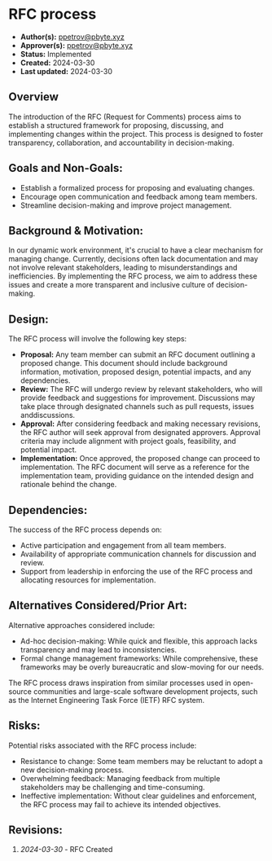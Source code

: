 # RFC process

- **Author(s):** <ppetrov@pbyte.xyz>
- **Approver(s):** <ppetrov@pbyte.xyz>
- **Status:** Implemented
- **Created:** 2024-03-30
- **Last updated:** 2024-03-30

## Overview

The introduction of the RFC (Request for Comments) process aims to establish a
structured framework for proposing, discussing, and implementing changes within 
the project. This process is designed to foster transparency, 
collaboration, and accountability in decision-making.

## Goals and Non-Goals:

- Establish a formalized process for proposing and evaluating changes.
- Encourage open communication and feedback among team members.
- Streamline decision-making and improve project management.

## Background & Motivation:

In our dynamic work environment, it's crucial to have a clear mechanism for 
managing change. Currently, decisions often lack documentation and may not 
involve relevant stakeholders, leading to misunderstandings and inefficiencies. 
By implementing the RFC process, we aim to address these issues and create 
a more transparent and inclusive culture of decision-making.

## Design:

The RFC process will involve the following key steps:

- **Proposal:** Any team member can submit an RFC document outlining a proposed change. This document should include background information, motivation, proposed design, potential impacts, and any dependencies.
- **Review:** The RFC will undergo review by relevant stakeholders, who will provide feedback and suggestions for improvement. Discussions may take place through designated channels such as pull requests, issues anddiscussions.
- **Approval:** After considering feedback and making necessary revisions, the RFC author will seek approval from designated approvers. Approval criteria may include alignment with project goals, feasibility, and potential impact.
- **Implementation:** Once approved, the proposed change can proceed to implementation. The RFC document will serve as a reference for the implementation team, providing guidance on the intended design and rationale behind the change.

## Dependencies:

The success of the RFC process depends on:

- Active participation and engagement from all team members.
- Availability of appropriate communication channels for discussion and review.
- Support from leadership in enforcing the use of the RFC process and allocating resources for implementation.

## Alternatives Considered/Prior Art:

Alternative approaches considered include:

- Ad-hoc decision-making: While quick and flexible, this approach lacks transparency and may lead to inconsistencies.
- Formal change management frameworks: While comprehensive, these frameworks may be overly bureaucratic and slow-moving for our needs.

The RFC process draws inspiration from similar processes used in open-source communities and large-scale software development projects, such as the Internet Engineering Task Force (IETF) RFC system.

## Risks:

Potential risks associated with the RFC process include:

- Resistance to change: Some team members may be reluctant to adopt a new decision-making process.
- Overwhelming feedback: Managing feedback from multiple stakeholders may be challenging and time-consuming.
- Ineffective implementation: Without clear guidelines and enforcement, the RFC process may fail to achieve its intended objectives.

## Revisions:

1. *2024-03-30* - RFC Created
